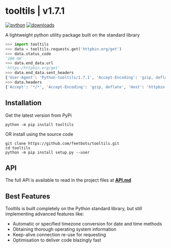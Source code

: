 # tooltils | v1.7.1

[![python](https://img.shields.io/badge/python-3.7+-teal)](https://pypi.org/project/tooltils/)
[![downloads](https://static.pepy.tech/personalized-badge/tooltils?period=total&units=international_system&left_color=grey&right_color=red&left_text=downloads)](https://pepy.tech/project/tooltils)

A lightweight python utility package built on the standard library

```py
>>> import tooltils
>>> data = tooltils.requests.get('httpbin.org/get')
>>> data.status_code
'200 OK'
>>> data.end_data.url
'https:/httpbin.org/get'
>>> data.end_data.sent_headers
{'User-Agent': 'Python-tooltils/1.7.1', 'Accept-Encoding': 'gzip, deflate', ...}
>>> data.headers
{'Accept': '*/*', 'Accept-Encoding': 'gzip, deflate', 'Host': 'httpbin.org', ...}
```

## Installation

Get the latest version from PyPi

```console
python -m pip install tooltils
```

OR install using the source code

```console
git clone https://github.com/feetbots/tooltils.git
cd tooltils
python -m pip install setup.py --user
```

## API

The full API is available to read in the project files at [**API.md**](API.md)

## Best Features

Tooltils is built completely on the Python standard library, but still implementing advanced features like:
- Automatic or specified timezone conversion for date and time methods
- Obtaining thorough operating system information
- Keep-alive connection re-use for requesting
- Optimisation to deliver code blazingly fast
